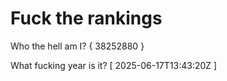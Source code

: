 # Fuck the rankings

Who the hell am I?
{ 38252880 }

What fucking year is it?
[ 2025-06-17T13:43:20Z ]

